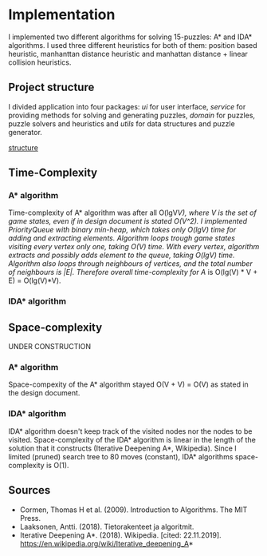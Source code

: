 # Implementation

I implemented two different algorithms for solving 15-puzzles: A* and IDA* algorithms. I used three different heuristics for both of them: position based heuristic, manhanttan distance heuristic and manhattan distance + linear collision heuristics.

## Project structure

I divided application into four packages: *ui* for user interface, *service* for providing methods for solving and generating puzzles, *domain* for puzzles, puzzle solvers and heuristics and *utils* for data structures and puzzle generator. 

[structure](https://github.com/MiguelSombrero/fifteen-puzzle-solver/blob/master/documentation/pics/structure.jpg)

## Time-Complexity

### A* algorithm

Time-complexity of A* algorithm was after all O(lgV*V), where V is the set of game states, even if in design document is stated O(V^2). I implemented PriorityQueue with binary min-heap, which takes only O(lgV) time for adding and extracting elements. Algorithm loops trough game states visiting every vertex only one, taking O(V) time. With every vertex, algorithm extracts and possibly adds element to the queue, taking O(lgV) time. Algorithm also loops through neighbours of vertices, and the total number of neighbours is |E|. Therefore overall time-complexity for A* is O(lg(V) * V + E) = O(lg(V)*V).

### IDA* algorithm

## Space-complexity

UNDER CONSTRUCTION

### A* algorithm

Space-compexity of the A* algorithm stayed O(V + V) = O(V) as stated in the design document.

### IDA* algorithm

IDA* algorithm doesn't keep track of the visited nodes nor the nodes to be visited. Space-complexity of the IDA* algorithm is linear in the length of the solution that it constructs (Iterative Deepening A*, Wikipedia). Since I limited (pruned) search tree to 80 moves (constant), IDA* algorithms space-complexity is O(1).

## Sources

- Cormen, Thomas H et al. (2009). Introduction to Algorithms. The MIT Press.
- Laaksonen, Antti. (2018). Tietorakenteet ja algoritmit.
- Iterative Deepening A*. (2018). Wikipedia. [cited: 22.11.2019]. https://en.wikipedia.org/wiki/Iterative_deepening_A*